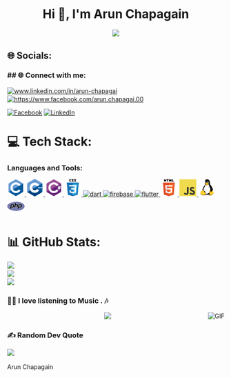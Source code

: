 <h3 align="center">
<h1 align="center">Hi 👋, I'm Arun Chapagain</h1>
  <!-- <img src="https://media.giphy.com/media/hvRJCLFzcasrR4ia7z/giphy.gif" width="28"> -->
</h3>

<p align="center">
  <a href="https://github.com/arunchapagain"><img src="https://readme-typing-svg.herokuapp.com?size=21&center=true&vCenter=true&width=440&height=45&lines=A+learner%2C+maker+and+designer.;A+full-stack+Developer.;Former+CEO+at+Codekavya.;Student+of+Software+Engineering"></a>
</p>

## 🌐 Socials:
<h3 align="left">## 🌐 Connect with me:</h3>
<p align="left">
<a href="https://linkedin.com/in/www.linkedin.com/in/arun-chapagai" target="blank"><img align="center" src="https://raw.githubusercontent.com/rahuldkjain/github-profile-readme-generator/master/src/images/icons/Social/linked-in-alt.svg" alt="www.linkedin.com/in/arun-chapagai" height="30" width="40" /></a>
<a href="https://fb.com/https://www.facebook.com/arun.chapagai.00" target="blank"><img align="center" src="https://raw.githubusercontent.com/rahuldkjain/github-profile-readme-generator/master/src/images/icons/Social/facebook.svg" alt="https://www.facebook.com/arun.chapagai.00" height="30" width="40" /></a>
</p>

[![Facebook](https://img.shields.io/badge/Facebook-%231877F2.svg?logo=Facebook&logoColor=white)](https://facebook.com/https://www.facebook.com/arun.chapagai.00/) [![LinkedIn](https://img.shields.io/badge/LinkedIn-%230077B5.svg?logo=linkedin&logoColor=white)](https://linkedin.com/in/www.linkedin.com/in/arun-chapagai) 

# 💻 Tech Stack:
<h3 align="left">Languages and Tools:</h3>
<p align="left"> <a href="https://www.cprogramming.com/" target="_blank" rel="noreferrer"> <img src="https://raw.githubusercontent.com/devicons/devicon/master/icons/c/c-original.svg" alt="c" width="40" height="40"/> </a> <a href="https://www.w3schools.com/cpp/" target="_blank" rel="noreferrer"> <img src="https://raw.githubusercontent.com/devicons/devicon/master/icons/cplusplus/cplusplus-original.svg" alt="cplusplus" width="40" height="40"/> </a> <a href="https://www.w3schools.com/cs/" target="_blank" rel="noreferrer"> <img src="https://raw.githubusercontent.com/devicons/devicon/master/icons/csharp/csharp-original.svg" alt="csharp" width="40" height="40"/> </a> <a href="https://www.w3schools.com/css/" target="_blank" rel="noreferrer"> <img src="https://raw.githubusercontent.com/devicons/devicon/master/icons/css3/css3-original-wordmark.svg" alt="css3" width="40" height="40"/> </a> <a href="https://dart.dev" target="_blank" rel="noreferrer"> <img src="https://www.vectorlogo.zone/logos/dartlang/dartlang-icon.svg" alt="dart" width="40" height="40"/> </a> <a href="https://firebase.google.com/" target="_blank" rel="noreferrer"> <img src="https://www.vectorlogo.zone/logos/firebase/firebase-icon.svg" alt="firebase" width="40" height="40"/> </a> <a href="https://flutter.dev" target="_blank" rel="noreferrer"> <img src="https://www.vectorlogo.zone/logos/flutterio/flutterio-icon.svg" alt="flutter" width="40" height="40"/> </a> <a href="https://www.w3.org/html/" target="_blank" rel="noreferrer"> <img src="https://raw.githubusercontent.com/devicons/devicon/master/icons/html5/html5-original-wordmark.svg" alt="html5" width="40" height="40"/> </a> <a href="https://developer.mozilla.org/en-US/docs/Web/JavaScript" target="_blank" rel="noreferrer"> <img src="https://raw.githubusercontent.com/devicons/devicon/master/icons/javascript/javascript-original.svg" alt="javascript" width="40" height="40"/> </a> <a href="https://www.linux.org/" target="_blank" rel="noreferrer"> <img src="https://raw.githubusercontent.com/devicons/devicon/master/icons/linux/linux-original.svg" alt="linux" width="40" height="40"/> </a> <a href="https://www.php.net" target="_blank" rel="noreferrer"> <img src="https://raw.githubusercontent.com/devicons/devicon/master/icons/php/php-original.svg" alt="php" width="40" height="40"/> </a> </p>



# 📊 GitHub Stats:
![](https://github-readme-stats.vercel.app/api?username=ArunChapagain&theme=dark&hide_border=true&include_all_commits=false&count_private=true)<br/>
![](https://github-readme-streak-stats.herokuapp.com/?user=ArunChapagain&theme=dark&hide_border=true)<br/>
![](https://github-readme-stats.vercel.app/api/top-langs/?username=ArunChapagain&theme=dark&hide_border=true&include_all_commits=false&count_private=true&layout=compact)

### 👨‍💻 I love listening to Music . 🎶
<a href="https://open.spotify.com/user/4565rgt2oayij56wax0pq41e1" target="_blank"><img align="right" alt="GIF" height="150px" src="https://media.giphy.com/media/J5B1Y8QZnzXXbLQIBu/giphy.gif" /></a>

<p align="center">
  <a href="https://open.spotify.com/user/4565rgt2oayij56wax0pq41e1" target="_blank"><img src="https://spotify.bikram.io/api?theme=dark&rainbow=true" /></a>
</p>

### ✍️ Random Dev Quote
![](https://quotes-github-readme.vercel.app/api?type=horizontal&theme=radical)


Arun Chapagain
